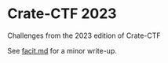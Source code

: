 # Crate-CTF 2023
Challenges from the 2023 edition of Crate-CTF

See [facit.md](facit.md) for a minor write-up.

